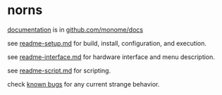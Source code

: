 # norns

[documentation](https://github.com/monome/docs/tree/master/docs/norns) is in [github.com/monome/docs](https://github.com/monome/docs)

see [readme-setup.md](readme-setup.md) for build, install, configuration, and execution.

see [readme-interface.md](readme-interface.md) for hardware interface and menu description.

see [readme-script.md](readme-script.md) for scripting.

check [known bugs](https://github.com/monome/norns/wiki/known-bugs) for any current strange behavior.
